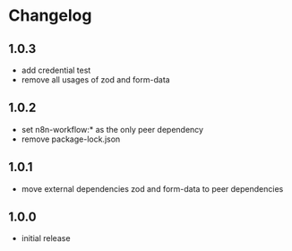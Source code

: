 # Changelog

## 1.0.3

- add credential test
- remove all usages of zod and form-data

## 1.0.2

- set n8n-workflow:* as the only peer dependency
- remove package-lock.json

## 1.0.1

- move external dependencies zod and form-data to peer dependencies

## 1.0.0

- initial release
